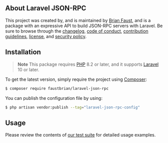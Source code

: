 ## About Laravel JSON-RPC

This project was created by, and is maintained by [Brian Faust](https://github.com/faustbrian), and is a package with an expressive API to build JSON-RPC servers with Laravel. Be sure to browse through the [changelog](CHANGELOG.md), [code of conduct](.github/CODE_OF_CONDUCT.md), [contribution guidelines](.github/CONTRIBUTING.md), [license](LICENSE), and [security policy](.github/SECURITY.md).

## Installation

> **Note**
> This package requires [PHP](https://www.php.net/) 8.2 or later, and it supports [Laravel](https://laravel.com/) 10 or later.

To get the latest version, simply require the project using [Composer](https://getcomposer.org/):

```bash
$ composer require faustbrian/laravel-json-rpc
```

You can publish the configuration file by using:

```bash
$ php artisan vendor:publish --tag="laravel-json-rpc-config"
```

## Usage

Please review the contents of [our test suite](/tests) for detailed usage examples.
